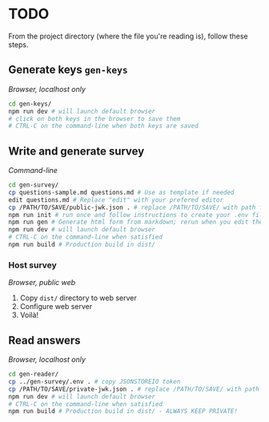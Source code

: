 # TODO

From the project directory (where the file you're reading is), follow these steps.

## Generate keys `gen-keys`

_Browser, localhost only_

```sh
cd gen-keys/
npm run dev # will launch default browser
# click on both keys in the browser to save them
# CTRL-C on the command-line when both keys are saved
```

## Write and generate survey

_Command-line_

```sh
cd gen-survey/
cp questions-sample.md questions.md # Use as template if needed
edit questions.md # Replace "edit" with your prefered editor
cp /PATH/TO/SAVE/public-jwk.json . # replace /PATH/TO/SAVE/ with path from `Generate keys` step
npm run init # run once and follow instructions to create your .env file
npm run gen # Generate html form from markdown; rerun when you edit the markdown
npm run dev # will launch default browser
# CTRL-C on the command-line when satisfied
npm run build # Production build in dist/
```

### Host survey

_Browser, public web_

1. Copy `dist/` directory to web server
1. Configure web server
1. Voilà!

## Read answers

_Browser, localhost only_

```sh
cd gen-reader/
cp ../gen-survey/.env . # copy JSONSTOREIO token
cp /PATH/TO/SAVE/private-jwk.json . # replace /PATH/TO/SAVE/ with path from `Generate keys` step
npm run dev # will launch default browser
# CTRL-C on the command-line when satisfied
npm run build # Production build in dist/ - ALWAYS KEEP PRIVATE!
```
